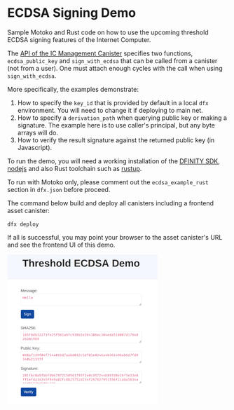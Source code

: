 # ECDSA Signing Demo

Sample Motoko and Rust code on how to use the upcoming threshold ECDSA signing features of the Internet Computer.

The [API of the IC Management Canister](https://github.com/dfinity/interface-spec/blob/master/spec/index.adoc#ic-method-ecdsa_public_key) specifies two functions, `ecdsa_public_key` and `sign_with_ecdsa` that can be called from a canister (not from a user).
One must attach enough cycles with the call when using `sign_with_ecdsa`.

More specifically, the examples demonstrate:
1. How to specify the `key_id` that is provided by default in a local `dfx` environment. You will need to change it if deploying to main net.
2. How to specify a `derivation_path` when querying public key or making a signature. The example here is to use caller's principal, but any byte arrays will do.
3. How to verify the result signature against the returned public key (in Javascript).

To run the demo, you will need a working installation of the [DFINITY SDK](https://github.com/dfinity/sdk), [nodejs](https://nodejs.org) and also Rust toolchain such as [rustup](https://rustup.rs).

To run with Motoko only, please comment out the `ecdsa_example_rust` section in `dfx.json` before proceed.

The command below build and deploy all canisters including a frontend asset canister:

```
dfx deploy
```

If all is successful, you may point your browser to the asset canister's URL and see the frontend UI of this demo.

![screenshot](https://github.com/ninegua/ecdsa_example/raw/master/screenshot.png) 
